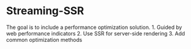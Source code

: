 # Streaming-SSR
The goal is to include a performance optimization solution. 1. Guided by web performance indicators 2. Use SSR for server-side rendering 3. Add common optimization methods
